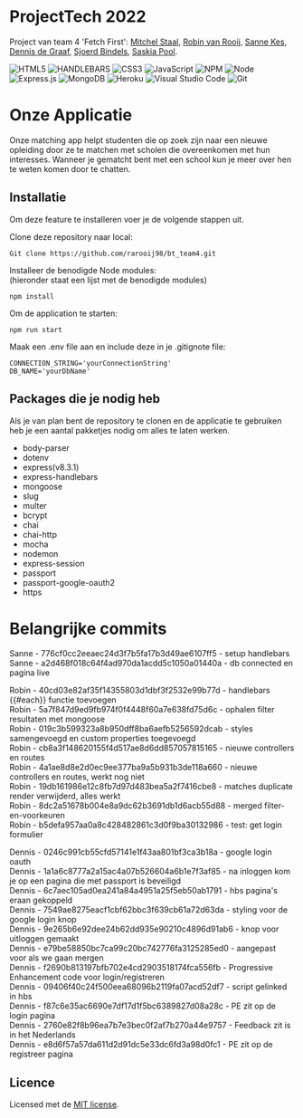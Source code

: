 # ProjectTech 2022
Project van team 4 'Fetch First': 
 <a href="https://github.com/Mitchel-DS">Mitchel Staal</a>,
 <a href="https://github.com/rarooij98">Robin van Rooij</a>,
 <a href="https://github.com/Sanne1998HvA">Sanne Kes</a>,
 <a href="https://github.com/DennisHvA">Dennis de Graaf</a>,
 <a href="https://github.com/SBindels">Sjoerd Bindels</a>,
 <a href="https://github.com/saskiapool">Saskia Pool</a>.

![HTML5](https://img.shields.io/badge/html5-%23E34F26.svg?style=for-the-badge&logo=html5&logoColor=white)
![HANDLEBARS](https://img.shields.io/badge/Handlebars.js-f0772b?style=for-the-badge&logo=handlebarsdotjs&logoColor=black)
![CSS3](https://img.shields.io/badge/css3-%231572B6.svg?style=for-the-badge&logo=css3&logoColor=white)
![JavaScript](https://img.shields.io/badge/javascript-%23323330.svg?style=for-the-badge&logo=javascript&logoColor=%23F7DF1E)
![NPM](https://img.shields.io/badge/NPM-%23000000.svg?style=for-the-badge&logo=npm&logoColor=white)
![Node](https://img.shields.io/badge/Node.js-339933?style=for-the-badge&logo=nodedotjs&logoColor=white)
![Express.js](https://img.shields.io/badge/express.js-%23404d59.svg?style=for-the-badge&logo=express&logoColor=%2361DAFB)
![MongoDB](https://img.shields.io/badge/MongoDB-%234ea94b.svg?style=for-the-badge&logo=mongodb&logoColor=white)
![Heroku](https://img.shields.io/badge/Heroku-430098?style=for-the-badge&logo=heroku&logoColor=white)
![Visual Studio Code](https://img.shields.io/badge/Visual%20Studio%20Code-0078d7.svg?style=for-the-badge&logo=visual-studio-code&logoColor=white)
![Git](https://img.shields.io/badge/git-%23F05033.svg?style=for-the-badge&logo=git&logoColor=white)

# Onze Applicatie
Onze matching app helpt studenten die op zoek zijn naar een nieuwe opleiding door ze te matchen met scholen die overeenkomen met hun interesses.
Wanneer je gematcht bent met een school kun je meer over hen te weten komen door te chatten.

## Installatie
Om deze feature te installeren voer je de volgende stappen uit.

Clone deze repository naar local: 

```
Git clone https://github.com/rarooij98/bt_team4.git
```

Installeer de benodigde Node modules: <br>
(hieronder staat een lijst met de benodigde modules)

```
npm install
```

Om de application te starten:

```
npm run start
```

Maak een .env file aan en include deze in je .gitignote file:

```
CONNECTION_STRING='yourConnectionString'
DB_NAME='yourDbName' 
```

## Packages die je nodig heb
Als je van plan bent de repository te clonen en de applicatie te gebruiken heb je een aantal pakketjes nodig om alles te laten werken.

* body-parser
* dotenv
* express(v8.3.1)
* express-handlebars
* mongoose
* slug
* multer
* bcrypt
* chai
* chai-http
* mocha
* nodemon
* express-session
* passport
* passport-google-oauth2
* https

# Belangrijke commits

Sanne - 776cf0cc2eeaec24d3f7b5fa17b3d49ae6107ff5 - setup handlebars<br>
Sanne - a2d468f018c64f4ad970da1acdd5c1050a01440a - db connected en pagina live<br>

Robin - 40cd03e82af35f14355803d1dbf3f2532e99b77d - handlebars {{#each}} functie toevoegen <br>
Robin - 5a7f847d9ed9fb974f0f4448f60a7e638fd75d6c - ophalen filter resultaten met mongoose <br>
Robin - 019c3b599323a8b950dff8ba6aefb5256592dcab - styles samengevoegd en custom properties toegevoegd <br>
Robin - cb8a3f148620155f4d517ae8d6dd857057815165 - nieuwe controllers en routes <br>
Robin - 4a1ae8d8e2d0ec9ee377ba9a5b931b3de118a660 - nieuwe controllers en routes, werkt nog niet <br>
Robin - 19db161986e12c8fb7d97d483bea5a2f7416cbe8 - matches duplicate render verwijderd, alles werkt <br>
Robin - 8dc2a51678b004e8a9dc62b3691db1d6acb55d88 - merged filter-en-voorkeuren <br>
Robin - b5defa957aa0a8c428482861c3d0f9ba30132986 - test: get login formulier <br>

Dennis - 0246c991cb55cfd57141e1f43aa801bf3ca3b18a - google login oauth <br>
Dennis - 1a1a6c8777a2a15ac4a07b526604a6b1e7f3af85 - na inloggen kom je op een pagina die met passport is beveiligd <br>
Dennis - 6c7aec105ad0ea241a84a4951a25f5eb50ab1791 - hbs pagina's eraan gekoppeld <br>
Dennis - 7549ae8275eacf1cbf62bbc3f639cb61a72d63da - styling voor de google login knop <br>
Dennis - 9e265b6e92dee24b62dd935e90210c4896d91ab6 - knop voor uitloggen gemaakt <br>
Dennis - e79be58850bc7ca99c20bc742776fa3125285ed0 - aangepast voor als we gaan mergen <br>
Dennis - f2690b813197bfb702e4cd2903518174fca556fb - Progressive Enhancement code voor login/registreren <br>
Dennis - 09406f40c24f500eea68096b2119fa07acd52df7 - script gelinked in hbs <br>
Dennis - f87c6e35ac6690e7df17d1f5bc6389827d08a28c - PE zit op de login pagina <br>
Dennis - 2760e82f8b96ea7b7e3bec0f2af7b270a44e9757 - Feedback zit is in het Nederlands <br>
Dennis - e8d6f57a57da611d2d91dc5e33dc6fd3a98d0fc1 - PE zit op de registreer pagina <br>





## Licence
Licensed met de <a href="https://github.com/rarooij98/bt_team4/blob/main/LICENSE">MIT license</a>. 
